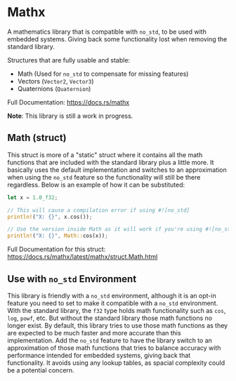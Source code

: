 
# Mathx

A mathematics library that is compatible with `no_std`, to be used with embedded systems. Giving back some functionality lost when removing the standard library.

Structures that are fully usable and stable:
- Math (Used for `no_std` to compensate for missing features)
- Vectors (`Vector2`, `Vector3`)
- Quaternions (`Quaternion`)

Full Documentation: https://docs.rs/mathx

**Note**: This library is still a work in progress.

## Math (struct)

This struct is more of a "static" struct where it contains all the math functions that are included with the standard library plus a little more. It basically uses the default implementation and switches to an approximation when using the `no_std` feature so the functionality will still be there regardless. Below is an example of how it can be substituted:

```rs
let x = 1.0_f32;

// This will cause a compilation error if using #![no_std]
println!("X: {}", x.cos());

// Use the version inside Math as it will work if you're using #![no_std] or not
println!("X: {}", Math::cos(x));
```

Full Documentation for this struct: https://docs.rs/mathx/latest/mathx/struct.Math.html

## Use with `no_std` Environment

This library is friendly with a `no_std` environment, although it is an opt-in feature you need to set to make it compatible with a `no_std` environment. With the standard library, the `f32` type holds math functionality such as `cos`, `log`, `powf`, etc. But without the standard library those math functions no longer exist. By default, this library tries to use those math functions as they are expected to be much faster and more accurate than this implementation. Add the `no_std` feature to have the library switch to an approximation of those math functions that tries to balance accuracy with performance intended for embedded systems, giving back that functionality. It avoids using any lookup tables, as spacial complexity could be a potential concern.

